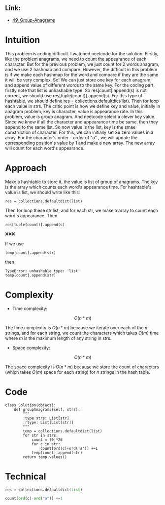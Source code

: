 ## Link:
- [49-Group-Anagrams](https://leetcode.com/problems/group-anagrams/description/)
  
# Intuition
<!-- Describe your first thoughts on how to solve this problem. -->
This problem is coding difficult. I watched neetcode for the solution. Firstly, like the problem anagrams, we need to count the appearance of each character. But for the previous problem, we just count for 2 words anagram, and we use 2 hashmap and compare. However, the difficult in this problem is if we make each hashmap for the word and compare if they are the same it will be very complex. So! We can just store one key for each anagram, and append value of different words to the same key. 
For the coding part, firstly note that list is unhashable type. So res[count].append(s) is not correct, we should use res[tuple(count)].append(s). For this type of hashtable, we should define  res = collections.defaultdict(list). Then for loop each value in strs. The critic point is how we define key and value, initially in anagram problem, key is character, value is appearance rate. In this problem, value is group anagram. And neetcode select a clever key value. Since we know if all the character and appearance time be same, then they append to the same list. So now value is the list, key is the smae construction of character. For this, we can initially set 26 zero values in a array. For the character's order - order of "a" , we will update the corresponding position's value by 1 and make a new array. The new array will count for each word's appearance.

# Approach
<!-- Describe your approach to solving the problem. -->
Make a hashtable to store it, the value is list of group of anagrams. The key is the array which counts each word's appearance time. For hashtable's value is list, we should write like this:

    res = collections.defaultdict(list)
Then for loop these str list, and for each str, we make a array to count each word's appearance. Then

    res[tuple(count)].append(s)

❌❌❌

If we use  

    temp[count].append(str)
    
then

    TypeError: unhashable type: 'list'
    temp[count].append(str)
    
# Complexity
- Time complexity:
<!-- Add your time complexity here, e.g. $$O(n)$$ -->
 $$O(n*m)$$ 

The time complexity is $O(n*m)$ because we iterate over each of the $n$ strings, and for each string, we count the characters which takes $O(m)$ time where $m$ is the maximum length of any string in strs.

- Space complexity:
<!-- Add your space complexity here, e.g. $$O(n)$$ -->
 $$O(n*m)$$ 

The space complexity is $O(n*m)$ because we store the count of characters (which takes $O(m)$ space for each string) for $n$ strings in the hash table.

# Code
```
class Solution(object):
    def groupAnagrams(self, strs):
        """
        :type strs: List[str]
        :rtype: List[List[str]]
        """
        temp = collections.defaultdict(list)
        for str in strs:
            count = [0]*26
            for c in str:
                count[ord(c)-ord('a')] +=1
            temp[count].append(str)
        return temp.values()
```

# Technical
```python
res = collections.defaultdict(list)
```
```python
count[ord(c)-ord("a")] +=1
```
